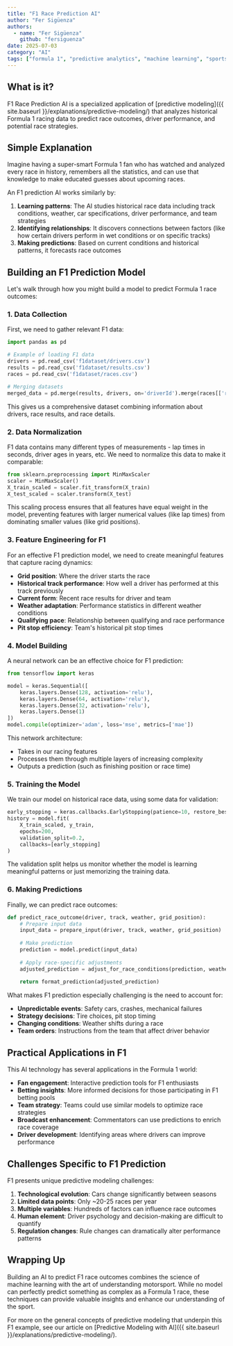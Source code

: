 ```yaml
---
title: "F1 Race Prediction AI"
author: "Fer Sigüenza"
authors:
  - name: "Fer Sigüenza"
    github: "fersiguenza"
date: 2025-07-03
category: "AI"
tags: ["formula 1", "predictive analytics", "machine learning", "sports prediction"]
---
```


## What is it?

F1 Race Prediction AI is a specialized application of [predictive modeling]({{ site.baseurl }}/explanations/predictive-modeling/) that analyzes historical Formula 1 racing data to predict race outcomes, driver performance, and potential race strategies.

## Simple Explanation

Imagine having a super-smart Formula 1 fan who has watched and analyzed every race in history, remembers all the statistics, and can use that knowledge to make educated guesses about upcoming races.

An F1 prediction AI works similarly by:

1. **Learning patterns**: The AI studies historical race data including track conditions, weather, car specifications, driver performance, and team strategies
2. **Identifying relationships**: It discovers connections between factors (like how certain drivers perform in wet conditions or on specific tracks)
3. **Making predictions**: Based on current conditions and historical patterns, it forecasts race outcomes

## Building an F1 Prediction Model

Let's walk through how you might build a model to predict Formula 1 race outcomes:

### 1. Data Collection

First, we need to gather relevant F1 data:

```python
import pandas as pd

# Example of loading F1 data
drivers = pd.read_csv('f1dataset/drivers.csv')
results = pd.read_csv('f1dataset/results.csv')
races = pd.read_csv('f1dataset/races.csv')

# Merging datasets
merged_data = pd.merge(results, drivers, on='driverId').merge(races[['raceId', 'name', 'date']], on='raceId')
```

This gives us a comprehensive dataset combining information about drivers, race results, and race details.

### 2. Data Normalization

F1 data contains many different types of measurements - lap times in seconds, driver ages in years, etc. We need to normalize this data to make it comparable:

```python
from sklearn.preprocessing import MinMaxScaler
scaler = MinMaxScaler() 
X_train_scaled = scaler.fit_transform(X_train) 
X_test_scaled = scaler.transform(X_test)
```

This scaling process ensures that all features have equal weight in the model, preventing features with larger numerical values (like lap times) from dominating smaller values (like grid positions).

### 3. Feature Engineering for F1

For an effective F1 prediction model, we need to create meaningful features that capture racing dynamics:

- **Grid position**: Where the driver starts the race
- **Historical track performance**: How well a driver has performed at this track previously
- **Current form**: Recent race results for driver and team
- **Weather adaptation**: Performance statistics in different weather conditions
- **Qualifying pace**: Relationship between qualifying and race performance
- **Pit stop efficiency**: Team's historical pit stop times

### 4. Model Building

A neural network can be an effective choice for F1 prediction:

```python
from tensorflow import keras

model = keras.Sequential([
    keras.layers.Dense(128, activation='relu'),
    keras.layers.Dense(64, activation='relu'),
    keras.layers.Dense(32, activation='relu'),
    keras.layers.Dense(1)
])
model.compile(optimizer='adam', loss='mse', metrics=['mae'])
```

This network architecture:
- Takes in our racing features
- Processes them through multiple layers of increasing complexity
- Outputs a prediction (such as finishing position or race time)

### 5. Training the Model

We train our model on historical race data, using some data for validation:

```python
early_stopping = keras.callbacks.EarlyStopping(patience=10, restore_best_weights=True)
history = model.fit(
    X_train_scaled, y_train, 
    epochs=200, 
    validation_split=0.2, 
    callbacks=[early_stopping]
)
```

The validation split helps us monitor whether the model is learning meaningful patterns or just memorizing the training data.

### 6. Making Predictions

Finally, we can predict race outcomes:

```python
def predict_race_outcome(driver, track, weather, grid_position):
    # Prepare input data
    input_data = prepare_input(driver, track, weather, grid_position)
    
    # Make prediction
    prediction = model.predict(input_data)
    
    # Apply race-specific adjustments
    adjusted_prediction = adjust_for_race_conditions(prediction, weather, track)
    
    return format_prediction(adjusted_prediction)
```

What makes F1 prediction especially challenging is the need to account for:
- **Unpredictable events**: Safety cars, crashes, mechanical failures
- **Strategy decisions**: Tire choices, pit stop timing
- **Changing conditions**: Weather shifts during a race
- **Team orders**: Instructions from the team that affect driver behavior

## Practical Applications in F1

This AI technology has several applications in the Formula 1 world:

- **Fan engagement**: Interactive prediction tools for F1 enthusiasts
- **Betting insights**: More informed decisions for those participating in F1 betting pools
- **Team strategy**: Teams could use similar models to optimize race strategies
- **Broadcast enhancement**: Commentators can use predictions to enrich race coverage
- **Driver development**: Identifying areas where drivers can improve performance

## Challenges Specific to F1 Prediction

F1 presents unique predictive modeling challenges:

1. **Technological evolution**: Cars change significantly between seasons
2. **Limited data points**: Only ~20-25 races per year
3. **Multiple variables**: Hundreds of factors can influence race outcomes
4. **Human element**: Driver psychology and decision-making are difficult to quantify
5. **Regulation changes**: Rule changes can dramatically alter performance patterns

## Wrapping Up

Building an AI to predict F1 race outcomes combines the science of machine learning with the art of understanding motorsport. While no model can perfectly predict something as complex as a Formula 1 race, these techniques can provide valuable insights and enhance our understanding of the sport.

For more on the general concepts of predictive modeling that underpin this F1 example, see our article on [Predictive Modeling with AI]({{ site.baseurl }}/explanations/predictive-modeling/).
